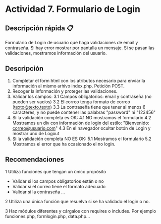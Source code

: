 # Actividad 7. Formulario de Login

## Descripción rápida 📋

Formulario de Login de usuario que haga validaciones de email y contraseña.
Si hay error mostrar por pantalla un mensaje. Si se pasan las validaciones, mostramos información del usuario.

## Descripción

1. Completar el form html con los atributos necesario para enviar la información al mismo arhivo index.php. Petición POST.
2. Recoger la información y proteger las validaciones.
3. Validar los campos:
   3.1 Campos obligatorios: email y contraseña (no pueden ser vacíos)
   3.2 El correo tenga formato de correo (texto@texto.texto)
   3.3 La contraseña tiene que tener al menos 6 caracteres, y no puede contener las palabras "password" ni "123456"
4. Si la validación completa es OK:
   4.1 NO mostramos el formulario
   4.2 Mostramos un div con información de login del estilo: "Bienvenido: correo@usuario.com"
   4.3 En el navegador ocultar botón de Login y mostrar uno de Logout
5. Si la validación completa NO ES OK:
   5.1 Mostramos el formulario
   5.2 Mostramos el error que ha ocasionado el no login.

## Recomendaciones

1 Utiliza funciones que tengan un único propósito

- Validar si los campos obligatorios están o no
- Validar si el correo tiene el formato adecuado
- Validar si la contraseña ...

2 Utiliza una única función que resuelva si se ha validado el login o no.

3 Haz módulos diferentes y cárgalos con requires o includes. Por ejemplo funciones.php, formlogin.php, data.php...
